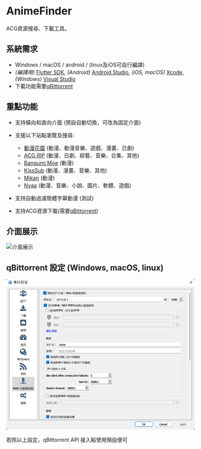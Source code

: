 # AnimeFinder

ACG資源搜尋、下載工具。

## 系統需求

- Windows / macOS / android / (linux及iOS可自行編譯)
- *(編譯用)* [Flutter SDK](https://docs.flutter.dev/get-started/install), *(Android)* [Android Studio](https://developer.android.com/studio/install), *(iOS, macOS)*  [Xcode](https://apps.apple.com/us/app/xcode/id497799835?mt=12), *(Windows)* [Visual Studio](https://visualstudio.microsoft.com/downloads/)
- 下載功能需要[qBittorrent](https://www.qbittorrent.org/download.php)

## 重點功能

- 支持橫向和直向介面 (預設自動切換，可改為固定介面)
- 支援以下站點瀏覽及搜尋:
  - [動漫花園](https://share.dmhy.org) (動漫、動漫音樂、遊戲、漫畫、日劇)
  - [ACG.RIP](https://acg.rip) (動漫、日劇、綜藝、音樂、合集、其他)
  - [Bangumi Moe](https://bangumi.moe) (動漫)
  - [KissSub](https://kisssub.org) (動漫、漫畫、音樂、其他)
  - [Mikan](http://mikanani.me) (動漫)
  - [Nyaa](https://nyaa.si) (動漫、音樂、小說、圖片、軟體、遊戲)

- 支持自動過濾簡體字幕動漫 (測試)
- 支持ACG資源下載(需要[qBittorrent](https://www.qbittorrent.org/download.php))

## 介面展示

![介面展示](screenshots/screenshot.gif)

## qBittorrent 設定 (Windows, macOS, linux)

![qBittorrent 設定](screenshots/qBittorrent_configuration.png)

若照以上設定，qBittorrent API 接入點使用預設便可
